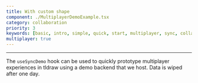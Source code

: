 ```yaml
---
title: With custom shape
component: ./MultiplayerDemoExample.tsx
category: collaboration
priority: 3
keywords: [basic, intro, simple, quick, start, multiplayer, sync, collaboration, custom shape]
multiplayer: true
---
```


---

The `useSyncDemo` hook can be used to quickly prototype multiplayer experiences in tldraw using a demo backend that we host. Data is wiped after one day.
